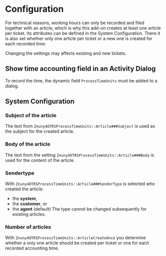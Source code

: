 # Configuration

For technical reasons, working hours can only be recorded and filed together with an article, which is why this add-on creates at least one article per ticket. Its attributes can be defined in the System Configuration. There it is also set whether only one article per ticket or a new one is created for each recorded time.

Changing the settings may affects existing and new tickets.

## Show time accounting field in an Activity Dialog
To record the time, the dynamic field `ProcessTimeUnits` must be added to a dialog.

## System Configuration

### Subject of the article
The text from `Znuny4OTRSProcessTimeUnits::Article###Subject` is used as the subject for the created article.

### Body of the article
The text from the setting `Znuny4OTRSProcessTimeUnits::Article###Body` is used for the content of the article.

### Sendertype
With  `Znuny4OTRSProcessTimeUnits::Article###SenderType` is selected who created the article:
- the **system**,
- the **customer**, or
- the **agent** (default)
The type cannot be changed subsequently for existing articles.

### Number of articles
With `Znuny4OTRSProcessTimeUnits::ArticleCreateOnce` you determine whether a only one article should be created per ticket or one for each recorded accounting time.
